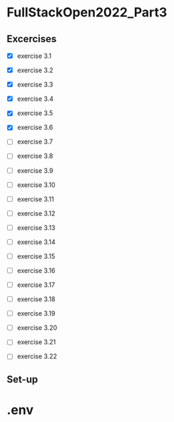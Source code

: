 # FullStackOpen2022_Part3
## Excercises
- [x] exercise 3.1
- [x] exercise 3.2
- [x] exercise 3.3
- [x] exercise 3.4
- [x] exercise 3.5
- [x] exercise 3.6
- [ ] exercise 3.7
- [ ] exercise 3.8
- [ ] exercise 3.9
- [ ] exercise 3.10
- [ ] exercise 3.11
- [ ] exercise 3.12
- [ ] exercise 3.13
- [ ] exercise 3.14
- [ ] exercise 3.15
- [ ] exercise 3.16
- [ ] exercise 3.17
- [ ] exercise 3.18
- [ ] exercise 3.19
- [ ] exercise 3.20
- [ ] exercise 3.21
- [ ] exercise 3.22


## Set-up
# .env